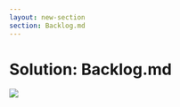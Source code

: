 ```yaml
---
layout: new-section
section: Backlog.md
---
```


# Solution: Backlog.md

<div class="flex items-center justify-center">
    <img class="w-80" src="/backlog.png">
</div>
